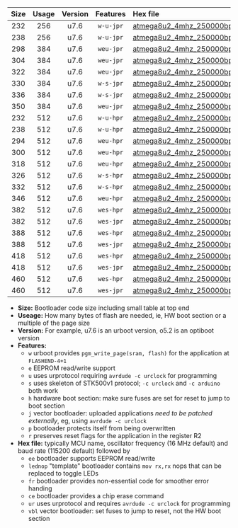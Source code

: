 |Size|Usage|Version|Features|Hex file|
|:-:|:-:|:-:|:-:|:--|
|232|256|u7.6|`w-u-jpr`|[atmega8u2_4mhz_250000bps_ur_vbl.hex](https://raw.githubusercontent.com/stefanrueger/urboot/main//atmega8u2_4mhz_250000bps_ur_vbl.hex)|
|238|256|u7.6|`w-u-jpr`|[atmega8u2_4mhz_250000bps_lednop_ur_vbl.hex](https://raw.githubusercontent.com/stefanrueger/urboot/main//atmega8u2_4mhz_250000bps_lednop_ur_vbl.hex)|
|298|384|u7.6|`weu-jpr`|[atmega8u2_4mhz_250000bps_ee_ur_vbl.hex](https://raw.githubusercontent.com/stefanrueger/urboot/main//atmega8u2_4mhz_250000bps_ee_ur_vbl.hex)|
|304|384|u7.6|`weu-jpr`|[atmega8u2_4mhz_250000bps_ee_lednop_ur_vbl.hex](https://raw.githubusercontent.com/stefanrueger/urboot/main//atmega8u2_4mhz_250000bps_ee_lednop_ur_vbl.hex)|
|322|384|u7.6|`weu-jpr`|[atmega8u2_4mhz_250000bps_ee_lednop_fr_ur_vbl.hex](https://raw.githubusercontent.com/stefanrueger/urboot/main//atmega8u2_4mhz_250000bps_ee_lednop_fr_ur_vbl.hex)|
|330|384|u7.6|`w-s-jpr`|[atmega8u2_4mhz_250000bps_vbl.hex](https://raw.githubusercontent.com/stefanrueger/urboot/main//atmega8u2_4mhz_250000bps_vbl.hex)|
|336|384|u7.6|`w-s-jpr`|[atmega8u2_4mhz_250000bps_lednop_vbl.hex](https://raw.githubusercontent.com/stefanrueger/urboot/main//atmega8u2_4mhz_250000bps_lednop_vbl.hex)|
|350|384|u7.6|`weu-jpr`|[atmega8u2_4mhz_250000bps_ee_lednop_fr_ce_ur_vbl.hex](https://raw.githubusercontent.com/stefanrueger/urboot/main//atmega8u2_4mhz_250000bps_ee_lednop_fr_ce_ur_vbl.hex)|
|232|512|u7.6|`w-u-hpr`|[atmega8u2_4mhz_250000bps_ur.hex](https://raw.githubusercontent.com/stefanrueger/urboot/main//atmega8u2_4mhz_250000bps_ur.hex)|
|238|512|u7.6|`w-u-hpr`|[atmega8u2_4mhz_250000bps_lednop_ur.hex](https://raw.githubusercontent.com/stefanrueger/urboot/main//atmega8u2_4mhz_250000bps_lednop_ur.hex)|
|294|512|u7.6|`weu-hpr`|[atmega8u2_4mhz_250000bps_ee_ur.hex](https://raw.githubusercontent.com/stefanrueger/urboot/main//atmega8u2_4mhz_250000bps_ee_ur.hex)|
|300|512|u7.6|`weu-hpr`|[atmega8u2_4mhz_250000bps_ee_lednop_ur.hex](https://raw.githubusercontent.com/stefanrueger/urboot/main//atmega8u2_4mhz_250000bps_ee_lednop_ur.hex)|
|318|512|u7.6|`weu-hpr`|[atmega8u2_4mhz_250000bps_ee_lednop_fr_ur.hex](https://raw.githubusercontent.com/stefanrueger/urboot/main//atmega8u2_4mhz_250000bps_ee_lednop_fr_ur.hex)|
|326|512|u7.6|`w-s-hpr`|[atmega8u2_4mhz_250000bps.hex](https://raw.githubusercontent.com/stefanrueger/urboot/main//atmega8u2_4mhz_250000bps.hex)|
|332|512|u7.6|`w-s-hpr`|[atmega8u2_4mhz_250000bps_lednop.hex](https://raw.githubusercontent.com/stefanrueger/urboot/main//atmega8u2_4mhz_250000bps_lednop.hex)|
|346|512|u7.6|`weu-hpr`|[atmega8u2_4mhz_250000bps_ee_lednop_fr_ce_ur.hex](https://raw.githubusercontent.com/stefanrueger/urboot/main//atmega8u2_4mhz_250000bps_ee_lednop_fr_ce_ur.hex)|
|382|512|u7.6|`wes-hpr`|[atmega8u2_4mhz_250000bps_ee.hex](https://raw.githubusercontent.com/stefanrueger/urboot/main//atmega8u2_4mhz_250000bps_ee.hex)|
|382|512|u7.6|`wes-jpr`|[atmega8u2_4mhz_250000bps_ee_vbl.hex](https://raw.githubusercontent.com/stefanrueger/urboot/main//atmega8u2_4mhz_250000bps_ee_vbl.hex)|
|388|512|u7.6|`wes-hpr`|[atmega8u2_4mhz_250000bps_ee_lednop.hex](https://raw.githubusercontent.com/stefanrueger/urboot/main//atmega8u2_4mhz_250000bps_ee_lednop.hex)|
|388|512|u7.6|`wes-jpr`|[atmega8u2_4mhz_250000bps_ee_lednop_vbl.hex](https://raw.githubusercontent.com/stefanrueger/urboot/main//atmega8u2_4mhz_250000bps_ee_lednop_vbl.hex)|
|418|512|u7.6|`wes-hpr`|[atmega8u2_4mhz_250000bps_ee_lednop_fr.hex](https://raw.githubusercontent.com/stefanrueger/urboot/main//atmega8u2_4mhz_250000bps_ee_lednop_fr.hex)|
|418|512|u7.6|`wes-jpr`|[atmega8u2_4mhz_250000bps_ee_lednop_fr_vbl.hex](https://raw.githubusercontent.com/stefanrueger/urboot/main//atmega8u2_4mhz_250000bps_ee_lednop_fr_vbl.hex)|
|460|512|u7.6|`wes-hpr`|[atmega8u2_4mhz_250000bps_ee_lednop_fr_ce.hex](https://raw.githubusercontent.com/stefanrueger/urboot/main//atmega8u2_4mhz_250000bps_ee_lednop_fr_ce.hex)|
|460|512|u7.6|`wes-jpr`|[atmega8u2_4mhz_250000bps_ee_lednop_fr_ce_vbl.hex](https://raw.githubusercontent.com/stefanrueger/urboot/main//atmega8u2_4mhz_250000bps_ee_lednop_fr_ce_vbl.hex)|

- **Size:** Bootloader code size including small table at top end
- **Useage:** How many bytes of flash are needed, ie, HW boot section or a multiple of the page size
- **Version:** For example, u7.6 is an urboot version, o5.2 is an optiboot version
- **Features:**
  + `w` urboot provides `pgm_write_page(sram, flash)` for the application at `FLASHEND-4+1`
  + `e` EEPROM read/write support
  + `u` uses urprotocol requiring `avrdude -c urclock` for programming
  + `s` uses skeleton of STK500v1 protocol; `-c urclock` and `-c arduino` both work
  + `h` hardware boot section: make sure fuses are set for reset to jump to boot section
  + `j` vector bootloader: uploaded applications *need to be patched externally*, eg, using `avrdude -c urclock`
  + `p` bootloader protects itself from being overwritten
  + `r` preserves reset flags for the application in the register R2
- **Hex file:** typically MCU name, oscillator frequency (16 MHz default) and baud rate (115200 default) followed by
  + `ee` bootloader supports EEPROM read/write
  + `lednop` "template" bootloader contains `mov rx,rx` nops that can be replaced to toggle LEDs
  + `fr` bootloader provides non-essential code for smoother error handing
  + `ce` bootloader provides a chip erase command
  + `ur` uses urprotocol and requires `avrdude -c urclock` for programming
  + `vbl` vector bootloader: set fuses to jump to reset, not the HW boot section
